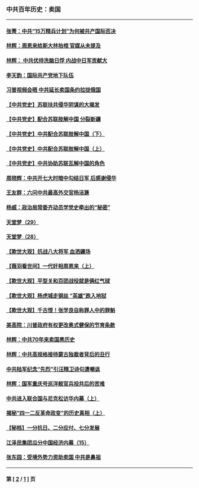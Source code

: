 ### 中共百年历史：卖国
---
#### [张菁：中共“15万精兵计划”为何被共产国际否决](../../pages/nf1176117/n13967677.md?05140430) 
#### [林辉：周恩来给斯大林抬棺 官媒从未提及](../../pages/nf1176117/n13961173.md?05140430) 
#### [林辉： 中共优待洗脑日俘 内战中日军贡献大](../../pages/nf1176117/n13624644.md?05140430) 
#### [李天韵：国际共产党地下队伍](../../pages/nf1176117/n13611808.md?05140430) 
#### [习普视频会晤 中共延长卖国条约拉拢俄国](../../pages/nf1176117/n13060971.md?05140430) 
#### [【中共党史】苏联扶共侵华阴谋的大揭发](../../pages/nf1176117/n13056050.md?05140430) 
#### [【中共党史】配合苏联肢解中国 分裂新疆](../../pages/nf1176117/n13040700.md?05140430) 
#### [【中共党史】中共配合苏联肢解中国（下）](../../pages/nf1176117/n13035660.md?05140430) 
#### [【中共党史】中共配合苏联肢解中国（上）](../../pages/nf1176117/n13030262.md?05140430) 
#### [【中共党史】中共协助苏联瓦解中国的角色](../../pages/nf1176117/n13018109.md?05140430) 
#### [周晓辉：中共开七大时暗中勾结日军 后感谢侵华](../../pages/nf1176117/n12921960.md?05140430) 
#### [王友群：六问中共最高外交官杨洁篪](../../pages/nf1176117/n12836495.md?05140430) 
#### [杨威：政治局常委齐动员学党史牵出的“秘密”](../../pages/nf1176117/n12764642.md?05140430) 
#### [天堂梦（29）](../../pages/nf1176117/n12408465.md?05140430) 
#### [天堂梦（28）](../../pages/nf1176117/n12408309.md?05140430) 
#### [【欺世大观】抗战八大将军 血洒疆场](../../pages/nf1176117/n12357044.md?05140430) 
#### [【薇羽看世间】一代奸相周恩来（上）](../../pages/nf1176117/n12401109.md?05140430) 
#### [【欺世大观】平型关和百团战役就是俩红气球](../../pages/nf1176117/n12359157.md?05140430) 
#### [【欺世大观】杨虎城走钢丝 “英雄”跌入地狱](../../pages/nf1176117/n12358840.md?05140430) 
#### [【欺世大观】千古恨！张学良自称罪人中的罪魁](../../pages/nf1176117/n12358629.md?05140430) 
#### [美高院：川普政府有权更改奥式健保的节育条款](../../pages/nf1176117/n12242171.md?05140430) 
#### [林辉：中共70年来卖国黑历史](../../pages/nf1176117/n11552181.md?05140430) 
#### [林辉：中共高规格接待蒙古独裁者背后的丑行](../../pages/nf1176117/n11225005.md?05140430) 
#### [中共陆军纪念“先烈”引汪精卫诗句遭嘲讽](../../pages/nf1176117/n11153345.md?05140430) 
#### [林辉：国军重庆号巡洋舰官兵投共后的苦难](../../pages/nf1176117/n10997801.md?05140430) 
#### [中共进入联合国与尼克松访华内幕（上）](../../pages/nf1176117/n10138788.md?05140430) 
#### [揭秘“四一二反革命政变”的历史真相（上）](../../pages/nf1176117/n9996650.md?05140430) 
#### [【秘档】一分抗日、二分应付、七分发展](../../pages/nf1176117/n9331484.md?05140430) 
#### [江泽民集团瓜分中国经济内幕（15）](../../pages/nf1176117/n9268584.md?05140430) 
#### [张东园：受境外势力资助卖国 中共是鼻祖](../../pages/nf1176117/n9272480.md?05140430) 

---
#### 第 [ [2](./2.md?05140430) / [1](./1.md?05140430) ] 页
